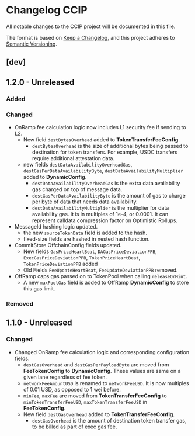 # Changelog CCIP

All notable changes to the CCIP project will be documented in this file.

The format is based on [Keep a Changelog](https://keepachangelog.com/en/1.0.0/),
and this project adheres to [Semantic Versioning](https://semver.org/spec/v2.0.0.html).

<!-- unreleased -->
## [dev]

## 1.2.0 - Unreleased

### Added

### Changed
- OnRamp fee calculation logic now includes L1 security fee if sending to L2.
  - New field `destBytesOverhead` added to **TokenTransferFeeConfig**.
    - `destBytesOverhead` is the size of additional bytes being passed to destination for token transfers. For example, USDC transfers require additional attestation data.
  - new fields `destDataAvailabilityOverheadGas`, `destGasPerDataAvailabilityByte`, `destDataAvailabilityMultiplier` added to **DynamicConfig**.
    - `destDataAvailabilityOverheadGas` is the extra data availability gas charged on top of message data.
    - `destGasPerDataAvailabilityByte` is the amount of gas to charge per byte of data that needs data availability.
    - `destDataAvailabilityMultiplier` is the multiplier for data availability gas. It is in multiples of 1e-4, or 0.0001. It can represent calldata compression factor on Optimistic Rollups.
- MessageId hashing logic updated.
  - the new `sourceTokenData` field is added to the hash.
  - fixed-size fields are hashed in nested hash function.
- CommitStore OffchainConfig fields updated.
  - New fields `GasPriceHeartBeat`, `DAGasPriceDeviationPPB`, `ExecGasPriceDeviationPPB`, `TokenPriceHeartBeat`, `TokenPriceDeviationPPB` added
  - Old Fields `FeeUpdateHeartBeat`, `FeeUpdateDeviationPPB` removed.
- OffRamp caps gas passed on to TokenPool when calling `releaseOrMint`.
  - A new `maxPoolGas` field is added to OffRamp **DynamicConfig** to store this gas limit.


### Removed



## 1.1.0 - Unreleased

### Changed
- Changed OnRamp fee calculation logic and corresponding configuration fields.
  - `destGasOverhead` and `destGasPerPayloadByte` are moved from **FeeTokenConfig** to **DynamicConfig**. These values are same on a given lane regardless of fee token.
  - `networkFeeAmountUSD` is renamed to `networkFeeUSD`. It is now multiples of 0.01 USD, as opposed to 1 wei before.
  - `minFee`, `maxFee` are moved from **TokenTransferFeeConfig** to `minTokenTransferFeeUSD`, `maxTokenTransferFeeUSD` in **FeeTokenConfig**.
  - New field `destGasOverhead` added to **TokenTransferFeeConfig**.
    - `destGasOverhead` is the amount of destination token transfer gas, to be billed as part of exec gas fee.
  